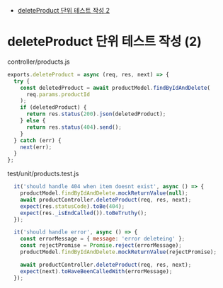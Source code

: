 <!-- TOC -->

- [deleteProduct 단위 테스트 작성 2](#deleteproduct-%EB%8B%A8%EC%9C%84-%ED%85%8C%EC%8A%A4%ED%8A%B8-%EC%9E%91%EC%84%B1-2)

<!-- /TOC -->

# deleteProduct 단위 테스트 작성 (2)
controller/products.js
``` javascript
exports.deleteProduct = async (req, res, next) => {
  try {
    const deletedProduct = await productModel.findByIdAndDelete(
      req.params.productId
    );
    if (deletedProduct) {
      return res.status(200).json(deletedProduct);
    } else {
      return res.status(404).send();
    }
  } catch (err) {
    next(err);
  }
};
```
test/unit/products.test.js
``` javascript
  it('should handle 404 when item doesnt exist', async () => {
    productModel.findByIdAndDelete.mockReturnValue(null);
    await productController.deleteProduct(req, res, next);
    expect(res.statusCode).toBe(404);
    expect(res._isEndCalled()).toBeTruthy();
  });

  it('should handle error', async () => {
    const errorMessage = { message: 'error deleteing' };
    const rejectPromise = Promise.reject(errorMessage);
    productModel.findByIdAndDelete.mockReturnValue(rejectPromise);

    await productController.deleteProduct(req, res, next);
    expect(next).toHaveBeenCalledWith(errorMessage);
  });
```